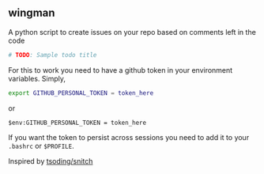 ## wingman

A python script to create issues on your repo based on comments left in the code

```py
# TODO: Sample todo title
```

For this to work you need to have a github token in your environment variables.
Simply,

```sh
export GITHUB_PERSONAL_TOKEN = token_here
```

or

```ps
$env:GITHUB_PERSONAL_TOKEN = token_here
```

If you want the token to persist across sessions you need to add it to your `.bashrc` or `$PROFILE`.

Inspired by [tsoding/snitch](https://github.com/tsoding/snitch)
